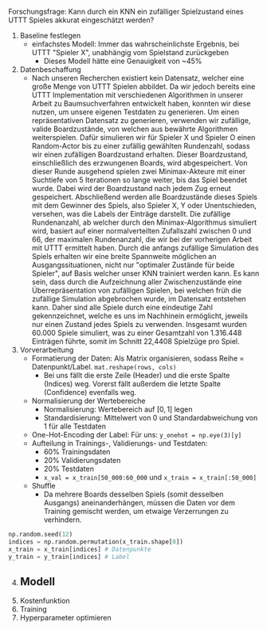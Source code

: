 Forschungsfrage: Kann durch ein KNN ein zufälliger Spielzustand eines UTTT Spieles akkurat eingeschätzt werden?

1. Baseline festlegen
	- einfachstes Modell: Immer das wahrscheinlichste Ergebnis, bei UTTT "Spieler X", unabhängig vom Spielstand zurückgeben
		- Dieses Modell hätte eine Genauigkeit von ~45%
2. Datenbeschaffung
	- Nach unseren Recherchen existiert kein Datensatz, welcher eine große Menge von UTTT Spielen abbildet.
	  Da wir jedoch bereits eine UTTT Implementation mit verschiedenen Algorithmen in unserer Arbeit zu Baumsuchverfahren entwickelt haben, konnten wir diese nutzen, um unsere eigenen Testdaten zu generieren. Um einen repräsentativen Datensatz zu generieren, verwenden wir zufällige, valide Boardzustände, von welchen aus bewährte Algorithmen weiterspielen.
	  Dafür simulieren wir für Spieler X und Spieler O einen Random-Actor bis zu einer zufällig gewählten Rundenzahl, sodass wir einen zufälligen Boardzustand erhalten. Dieser Boardzustand, einschließlich des erzwungenen Boards, wird abgespeichert. Von dieser Runde ausgehend spielen zwei Minimax-Akteure mit einer Suchtiefe von 5 Iterationen so lange weiter, bis das Spiel beendet wurde. Dabei wird der Boardzustand nach jedem Zug erneut gespeichert. Abschließend werden alle Boardzustände dieses Spiels mit dem Gewinner des Spiels, also Spieler X, Y oder Unentschieden, versehen, was die Labels der Einträge darstellt.
	  Die zufällige Rundenanzahl, ab welcher durch den Minimax-Algorithmus simuliert wird, basiert auf einer normalverteilten Zufallszahl zwischen 0 und 66, der maximalen Rundenanzahl, die wir bei der vorherigen Arbeit mit UTTT ermittelt haben.
	  Durch die anfangs zufällige Simulation des Spiels erhalten wir eine breite Spannweite möglichen an Ausgangssituationen, nicht nur "optimaler Zustände für beide Spieler", auf Basis welcher unser KNN trainiert werden kann. Es kann sein, dass durch die Aufzeichnung aller Zwischenzustände eine Überrepräsentation von zufälligen Spielen, bei welchen früh die zufällige Simulation abgebrochen wurde, im Datensatz entstehen kann. Daher sind alle Spiele durch eine eindeutige Zahl gekennzeichnet, welche es uns im Nachhinein ermöglicht, jeweils nur einen Zustand jedes Spiels zu verwenden.
	  Insgesamt wurden 60.000 Spiele simuliert, was zu einer Gesamtzahl von 1.316.448 Einträgen führte, somit im Schnitt 22,4408 Spielzüge pro Spiel.
3. Vorverarbeitung
	- Formatierung der Daten: Als Matrix organisieren, sodass Reihe = Datenpunkt/Label. `mat.reshape(rows, cols)`
		- Bei uns fällt die erste Zeile (Header) und die erste Spalte (Indices) weg. Vorerst fällt außerdem die letzte Spalte (Confidence) evenfalls weg.
	- Normalisierung der Wertebereiche
		- Normalisierung: Wertebereich auf $[0,1]$ legen
		- Standardisierung: Mittelwert von $0$ und Standardabweichung von $1$ für alle Testdaten
	- One-Hot-Encoding der Label: Für uns: `y_onehot = np.eye(3)[y]`
	- Aufteilung in Trainings-, Validierungs- und Testdaten:
		- 60% Trainingsdaten
		- 20% Validierungsdaten
		- 20% Testdaten
		- `x_val = x_train[50_000:60_000` und `x_train = x_train[:50_000]`
	- Shuffle
		- Da mehrere Boards desselben Spiels (somit desselben Ausgangs) aneinanderhängen, müssen die Daten vor dem Training gemischt werden, um etwaige Verzerrungen zu verhindern.
```python
np.random.seed(12)
indices = np.random.permutation(x_train.shape[0])
x_train = x_train[indices] # Datenpunkte
y_train = y_train[indices] # Label
 ```
4. Modell
	- 
5. Kostenfunktion
6. Training
7. Hyperparameter optimieren